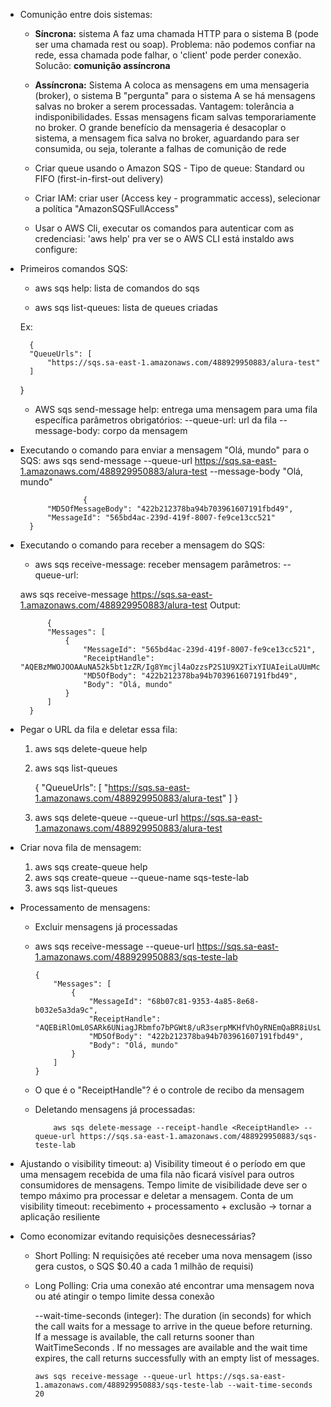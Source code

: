 - Comunição  entre dois sistemas:
  
  - **Síncrona:** sistema A faz uma chamada HTTP para o sistema B (pode ser uma chamada rest ou soap). Problema: não podemos confiar na rede, essa chamada pode falhar, o 'client' pode perder conexão. Solucão: **comunição assíncrona** 
  - **Assíncrona:**  Sistema A coloca as mensagens em uma mensageria (broker), o sistema B "pergunta" para o sistema A se há mensagens salvas no broker a serem processadas. Vantagem: tolerância a indisponibilidades. Essas mensagens ficam salvas temporariamente no broker. O grande benefício da mensageria é desacoplar o sistema, a mensagem fica salva no broker, aguardando para ser consumida, ou seja, tolerante a falhas de comunição de rede
  
  - Criar queue usando o Amazon SQS
        - Tipo de queue: Standard ou FIFO (first-in-first-out delivery)
  - Criar IAM: criar user (Access key - programmatic access), selecionar a política "AmazonSQSFullAccess"
  - Usar o AWS Cli, executar os comandos para autenticar com as credenciasi:
    'aws help' pra ver se o AWS CLI está instaldo
    aws configure: 
- Primeiros comandos SQS:
    - aws sqs help: lista de comandos do sqs

    - aws sqs list-queues: lista de queues criadas

    Ex: 
    
        {
        "QueueUrls": [
            "https://sqs.sa-east-1.amazonaws.com/488929950883/alura-test"
        ]
    }
    - AWS sqs send-message help: entrega uma mensagem para uma fila específica
        parâmetros obrigatórios:
            --queue-url: url da fila
            -- message-body: corpo da mensagem
- Executando o comando para enviar a mensagem "Olá, mundo" para o SQS:
            aws sqs send-message --queue-url https://sqs.sa-east-1.amazonaws.com/488929950883/alura-test --message-body "Olá, mundo"


                    {
            "MD5OfMessageBody": "422b212378ba94b703961607191fbd49",
            "MessageId": "565bd4ac-239d-419f-8007-fe9ce13cc521"
        }


- Executando o comando para receber a mensagem do SQS: 

    - aws sqs receive-message: receber mensagem
        parâmetros:
        --queue-url:

    aws sqs receive-message https://sqs.sa-east-1.amazonaws.com/488929950883/alura-test 
    Output:  

            {
            "Messages": [
                {
                    "MessageId": "565bd4ac-239d-419f-8007-fe9ce13cc521",
                    "ReceiptHandle": "AQEBzMWOJOOAAuNA52k5bt1zZR/Ig8Ymcjl4aOzzsP2S1U9X2TixYIUAIeiLaUUmMc6ujW1MWFwNScBHuwCwWFXKJCXmilc9Ue6gn0KIyf3lIFRwkHbGcKf2Zs68IL0XyWahSt/wTUOnhfMtil2mohLatA/qNE5FTqhx0BJ4NTeeUqCGdcV1EJPllQXyduijNgkmjv3oCdxUsknG34e6gPtYOC/dshRZSKoeuZBKuadNBqYg0Hlxcc+m4xodQ3WjyRli3uRUTNQo0U/sRu7ZG/v+5Q7FvYQwMIknyPnWZUc/62AzZZWvKNIkmjQ0xgBRLFKETqBkNrLFL0NmEEv0/olHAe7+nqrEHWUaTdIAejEmspxvZw8z4B8M8Od0QdIvc/1+IluAwdt/Re1xqxclGHLOwA==",
                    "MD5OfBody": "422b212378ba94b703961607191fbd49",
                    "Body": "Olá, mundo"
                }
            ]
        }

- Pegar o URL da fila e deletar essa fila:
    1) aws sqs delete-queue help
    2) aws sqs list-queues

        {
            "QueueUrls": [
                "https://sqs.sa-east-1.amazonaws.com/488929950883/alura-test"
            ]
        }

    3) aws sqs delete-queue --queue-url https://sqs.sa-east-1.amazonaws.com/488929950883/alura-test

- Criar nova fila de mensagem:
    1) aws sqs create-queue help
    2) aws sqs create-queue --queue-name sqs-teste-lab
    3) aws sqs list-queues 

- Processamento de mensagens:
  - Excluir mensagens já processadas
  - aws sqs receive-message --queue-url https://sqs.sa-east-1.amazonaws.com/488929950883/sqs-teste-lab


        {
            "Messages": [
                {
                    "MessageId": "68b07c81-9353-4a85-8e68-b032e5a3da9c",
                    "ReceiptHandle": "AQEBiRlOmL0SARk6UNiagJRbmfo7bPGWt8/uR3serpMKHfVhOyRNEmQaBR8iUsLaVZDYmDt5TgRAhjL+IumzVzYpHl/OK1AJ6SQbjFdcqS0u2zPG+Ub80CXlHUZBQTj8DLAvodfV0g0x7V21vKf7GsWLwOJ2eZbNzLW4gzm5ihx6PjvPdBpGxXVw5/BSdclSPfkMND7hhZQK5uCINYW75MbhNguq+Nz9IvXspcmg73/gi9BmNGNQkhokYX5bKFx1ku3KWWyDrsxVr846iM8UdleQGsG9MTaQwYviCrs9dciiH/GZlX2vRPS0ltppYDd2n3VhDVzSUWw1OCwfdx2D/M92mq88sWd9O5m/mErt3dIFGJrlzPetk69riN2cdRN0dzcNOtYkp5b4NlU77bi0i8mXqw==",
                    "MD5OfBody": "422b212378ba94b703961607191fbd49",
                    "Body": "Olá, mundo"
                }
            ]
        }

  - O que é o "ReceiptHandle"? é o controle de recibo da mensagem
  - Deletando mensagens já processadas:
  
            aws sqs delete-message --receipt-handle <ReceiptHandle> --queue-url https://sqs.sa-east-1.amazonaws.com/488929950883/sqs-teste-lab
  
- Ajustando o visibility timeout:
    a) Visibility timeout é o período em que uma mensagem recebida de uma fila não ficará visível para outros consumidores de mensagens. Tempo limite de visibilidade deve ser o tempo máximo pra processar  e deletar a mensagem.
        Conta de um visibility timeout: recebimento + processamento + exclusão
        -> tornar a aplicação resiliente

- Como economizar evitando requisições desnecessárias?
  - Short Polling: N requisições até receber uma nova mensagem (isso gera custos, o SQS $0.40 a cada 1 milhão de requisi)
  - Long Polling: Cria uma conexão até encontrar uma mensagem nova ou até atingir o tempo limite dessa conexão


     --wait-time-seconds (integer): The duration (in seconds) for which the call waits for a message to arrive in the queue before returning. If a message is available, the call returns sooner than WaitTimeSeconds . If no messages are available  and  the wait time expires, the call returns successfully with an empty list of messages.

        aws sqs receive-message --queue-url https://sqs.sa-east-1.amazonaws.com/488929950883/sqs-teste-lab --wait-time-seconds 20